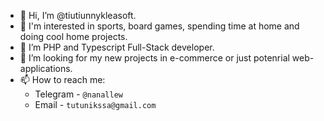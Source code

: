 - 👋 Hi, I’m @tiutiunnykleasoft.
- 💞️ I'm interested in sports, board games, spending time at home and doing cool home projects.
- 🌱 I’m PHP and Typescript Full-Stack developer.
- 👀 I’m looking for my new projects in e-commerce or just potenrial web-applications.
- 📫 How to reach me:
  - Telegram - `@nanallew`
  - Email - `tutunikssa@gmail.com`

<!---
tiutiunnykleasoft/tiutiunnykleasoft is a ✨ special ✨ repository because its `README.md` (this file) appears on your GitHub profile.
You can click the Preview link to take a look at your changes.
--->
